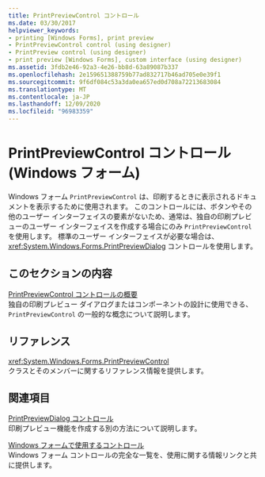 ```yaml
---
title: PrintPreviewControl コントロール
ms.date: 03/30/2017
helpviewer_keywords:
- printing [Windows Forms], print preview
- PrintPreviewControl control (using designer)
- PrintPreview control (using designer)
- print preview [Windows Forms], custom interface (using designer)
ms.assetid: 3fdb2e46-92a3-4e26-bb8d-63a89087b337
ms.openlocfilehash: 2e159651388759b77ad832717b46ad705e0e39f1
ms.sourcegitcommit: 9f6df084c53a3da0ea657ed0d708a72213683084
ms.translationtype: MT
ms.contentlocale: ja-JP
ms.lasthandoff: 12/09/2020
ms.locfileid: "96983359"
---
```

# <a name="printpreviewcontrol-control-windows-forms"></a>PrintPreviewControl コントロール (Windows フォーム)
Windows フォーム `PrintPreviewControl` は、印刷するときに表示されるドキュメントを表示するために使用されます。 このコントロールには、ボタンやその他のユーザー インターフェイスの要素がないため、通常は、独自の印刷プレビューのユーザー インターフェイスを作成する場合にのみ `PrintPreviewControl` を使用します。 標準のユーザー インターフェイスが必要な場合は、<xref:System.Windows.Forms.PrintPreviewDialog> コントロールを使用します。  
  
## <a name="in-this-section"></a>このセクションの内容  
 [PrintPreviewControl コントロールの概要](printpreviewcontrol-control-overview-windows-forms.md)  
 独自の印刷プレビュー ダイアログまたはコンポーネントの設計に使用できる、`PrintPreviewControl` の一般的な概念について説明します。  
  
## <a name="reference"></a>リファレンス  
 <xref:System.Windows.Forms.PrintPreviewControl>  
 クラスとそのメンバーに関するリファレンス情報を提供します。  
  
## <a name="related-sections"></a>関連項目  
 [PrintPreviewDialog コントロール](printpreviewdialog-control-windows-forms.md)  
 印刷プレビュー機能を作成する別の方法について説明します。  
  
 [Windows フォームで使用するコントロール](controls-to-use-on-windows-forms.md)  
 Windows フォーム コントロールの完全な一覧を、使用に関する情報リンクと共に提供します。
